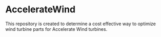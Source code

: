 # AccelerateWind

This repository is created to determine a cost effective way to optimize wind turbine parts for Accelerate Wind turbines.





